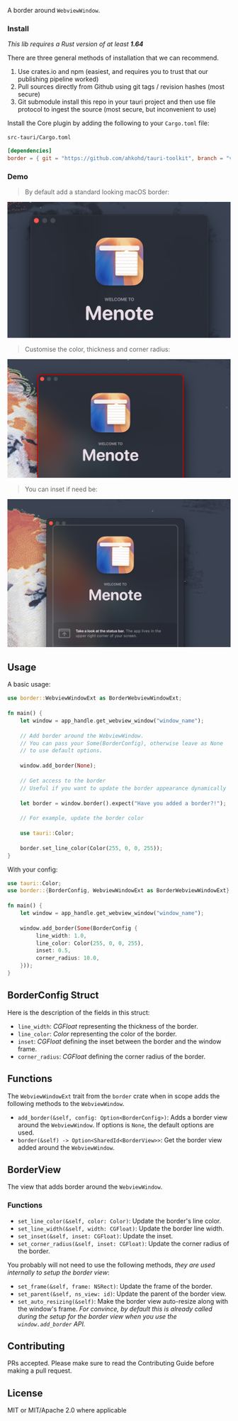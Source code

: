 A border around `WebviewWindow`.

### Install
_This lib requires a Rust version of at least **1.64**_

There are three general methods of installation that we can recommend.

1. Use crates.io and npm (easiest, and requires you to trust that our publishing pipeline worked)
2. Pull sources directly from Github using git tags / revision hashes (most secure)
3. Git submodule install this repo in your tauri project and then use file protocol to ingest the source (most secure, but inconvenient to use)

Install the Core plugin by adding the following to your `Cargo.toml` file:

`src-tauri/Cargo.toml`
```toml
[dependencies]
border = { git = "https://github.com/ahkohd/tauri-toolkit", branch = "v2" }
```
### Demo

> By default add a standard looking macOS border:

![Border view demo](../../assets/border-demo-01.png)

> Customise the color, thickness and corner radius:

![Border view demo](../../assets/border-demo-02.png)

> You can inset if need be:

![Border view demo](../../assets/border-demo-03.png)


## Usage
A basic usage:
```rust
use border::WebviewWindowExt as BorderWebviewWindowExt;

fn main() {
    let window = app_handle.get_webview_window("window_name");

    // Add border around the WebviewWindow.
    // You can pass your Some(BorderConfig), otherwise leave as None
    // to use default options.

    window.add_border(None);

    // Get access to the border
    // Useful if you want to update the border appearance dynamically

    let border = window.border().expect("Have you added a border?!");

    // For example, update the border color

    use tauri::Color;

    border.set_line_color(Color(255, 0, 0, 255));
}
```

With your config:

```rust
use tauri::Color;
use border::{BorderConfig, WebviewWindowExt as BorderWebviewWindowExt};

fn main() {
    let window = app_handle.get_webview_window("window_name");

    window.add_border(Some(BorderConfig {
         line_width: 1.0,
         line_color: Color(255, 0, 0, 255),
         inset: 0.5,
         corner_radius: 10.0,
    }));
}
```

## BorderConfig Struct
Here is the description of the fields in this struct:

- `line_width`: _CGFloat_ representing the thickness of the border.
- `line_color`: _Color_ representing the color of the border.
- `inset`: _CGFloat_ defining the inset between the border and the window frame.
- `corner_radius`: _CGFloat_ defining the corner radius of the border.

## Functions
The `WebviewWindowExt` trait from the `border` crate when in scope adds the following methods to the `WebviewWindow`.

- `add_border(&self, config: Option<BorderConfig>)`:
  Adds a border view around the `WebviewWindow`. If options is `None`, the default options are used.
- `border(&self) -> Option<SharedId<BorderView>>`:
  Get the border view added around the `WebviewWindow`.

## BorderView
The view that adds border around the `WebviewWindow`.

### Functions
- `set_line_color(&self, color: Color)`:
  Update the border's line color.
- `set_line_width(&self, width: CGFloat)`:
  Update the border line width.
- `set_inset(&self, inset: CGFloat)`:
  Update the inset.
- `set_corner_radius(&self, inset: CGFloat)`:
  Update the corner radius of the border.

You probably will not need to use the following methods, _they are used internally to setup the border view_:
- `set_frame(&self, frame: NSRect)`:
  Update the frame of the border.
- `set_parent(&self, ns_view: id)`:
  Update the parent of the border view.
- `set_auto_resizing(&self)`:
  Make the border view auto-resize along with the window's frame.
  _For convince, by default this is already called during the setup for the border view when you use the `window.add_border` API._


## Contributing

PRs accepted. Please make sure to read the Contributing Guide before making a pull request.

## License
MIT or MIT/Apache 2.0 where applicable

